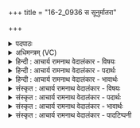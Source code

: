 +++
title = "16-2_0936 स सूनुर्मातरा"

+++
<details><summary>पदपाठः</summary>

सः꣢। सू꣣नुः꣢। मा꣣त꣡रा꣢। शु꣡चिः꣢꣯। जा꣣तः꣢। जा꣣ते꣡इति꣢। अ꣡रोचयत्। महा꣣न्। म꣢ही꣢इति꣣। ऋ꣣तावृ꣡धा꣢। ऋ꣣त। वृ꣡धा꣢꣯। ९३६।
</details>

<details><summary>अधिमन्त्रम् (VC)</summary>

- पवमानः सोमः
- असितः काश्यपो देवलो वा
- गायत्री
- षड्जः
</details>

<details><summary>हिन्दी : आचार्य रामनाथ वेदालंकार - विषयः</summary>

अब आचार्य से पढ़ाया हुआ कैसा पुत्र माता-पिता का यश फैलानेवाला होता है,यह कहते हैं।
</details>

<details><summary>हिन्दी : आचार्य रामनाथ वेदालंकार - पदार्थः</summary>

पदार्थान्वय -  (सः)वह सुयोग्य आचार्य से शिक्षा दिया हुआ, (शुचिः)पवित्र हृदयवाला, (जातः)स्नातक बना हुआ(महान्)गुणों में महान्(सूनुः)पुत्र(जाते)विद्याओं से प्रसिद्ध, (मही)महागुणविशिष्ट, (ऋतावृधा)सत्य को बढ़ानेवाले(मातरा)माता-पिता को(अरोचयत्)यश से प्रदीप्त करता है ॥२॥
</details>

<details><summary>हिन्दी : आचार्य रामनाथ वेदालंकार - भावार्थः</summary>

भावार्थ -  सुयोग्य गुरुओं से पढ़ाया हुआ सुयोग्य पुत्र सुयोग्य माता-पिताओं और सुयोग्य गुरुओं की कीर्ति फैलाता है ॥२॥
</details>

<details><summary>संस्कृत : आचार्य रामनाथ वेदालंकार - विषयः</summary>

अथाचार्येणाध्यापितः कीदृशः पुत्रो मातापित्रोर्यशस्करो जायत इत्याह।
</details>

<details><summary>संस्कृत : आचार्य रामनाथ वेदालंकार - पदार्थः</summary>

पदार्थान्वय -  (सः)सुयोग्येन आचार्येण शिक्षितः असौ शुचिः पवित्रहृदयः, (जातः)स्नातको भूतः(महान्)महागुणविशिष्टः(सूनुः)पुत्रः(जाते)जातौ विद्याभिः प्रसिद्धौ(मही)महागुणविशिष्टौ(ऋतावृधा)सत्यस्य वर्धकौ(मातरा)मातापितरौ(अरोचयत्)यशसा प्रदीपयति ॥२॥
</details>

<details><summary>संस्कृत : आचार्य रामनाथ वेदालंकार - भावार्थः</summary>

भावार्थ -  सुयोग्यैर्गुरुभिरध्यापितः सुयोग्यः पुत्रः सुयोग्ययोर्मातापित्रोः सुयोग्यानां गुरूणां च कीर्तिं प्रसारयति ॥२॥
</details>

<details><summary>संस्कृत : आचार्य रामनाथ वेदालंकार - पादटिप्पनी</summary>

टिप्पनी -   १.ऋ० ९।९।३।
</details>